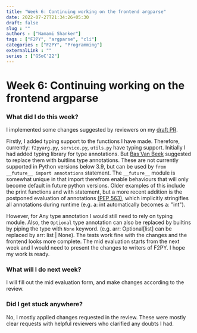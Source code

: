 ```yaml
---
title: "Week 6: Continuing working on the frontend argparse"
date: 2022-07-27T21:34:26+05:30
draft: false
slug : ""
authors : ["Namami Shanker"]
tags : ["F2PY", "argparse", "cli"]
categories : ["F2PY", "Programming"]
externalLink : ""
series : ["GSoC'22"]
---
```


# Week 6: Continuing working on the frontend argparse

### What did I do this week?

I implemented some changes suggested by reviewers on my [draft PR](https://github.com/numpy/numpy/pull/21923).

Firstly, I added typing support to the functions I have made. Therefore, currently: `f2pyarg.py`, `service.py`, `utils.py` have typing support. Initially I had added typing library for type annotations. But [Bas Van Beek](https://github.com/numpy/numpy/pull/21923#discussion_r914597755) suggested to replace them with buitlins type annotations. These are not currently supported in Python versions below 3.9, but can be used by `from __future__ import annotations` statement. The `__future__` module is somewhat unique in that import therefrom enable behaviours that will only become default in future python versions. Older examples of this include the print functions and with statement, but a more recent addition is the postponed evaluation of annotations [(PEP 563)](https://peps.python.org/pep-0563/#abstract), which implicitly stringifies all annotations during runtime (e.g. a: int automatically becomes a: "int"). 

However, for Any type annotation I would still need to rely on typing module. Also, the `Optional` type annotation can also be replaced by builtins by piping the type with `None` keyword. (e.g. arr: Optional[list] can be replaced by arr: list | None). The tests work fine with the changes and the frontend looks more complete. The mid evaluation starts from the next week and I would need to present the changes to writers of F2PY. I hope my work is ready.

### What will I do next week?

I will fill out the mid evaluation form, and make changes according to the review.

### Did I get stuck anywhere?

No, I mostly applied changes requested in the review. These were mostly clear requests with helpful reviewers who clarified any doubts I had.